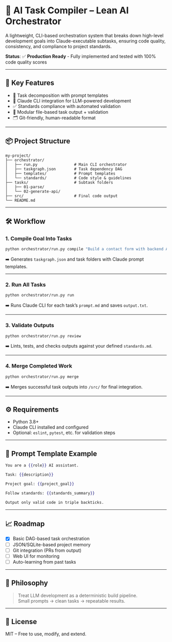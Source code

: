 
# 🧠 AI Task Compiler – Lean AI Orchestrator

A lightweight, CLI-based orchestration system that breaks down high-level development goals into Claude-executable subtasks, ensuring code quality, consistency, and compliance to project standards.

**Status**: ✅ **Production Ready** - Fully implemented and tested with 100% code quality scores

---

## 🚀 Key Features

- 🧩 Task decomposition with prompt templates  
- 🤖 Claude CLI integration for LLM-powered development  
- ✅ Standards compliance with automated validation  
- 🧪 Modular file-based task output + validation  
- 🗂️ Git-friendly, human-readable format

---

## 📦 Project Structure

```
my-project/
├── orchestrator/
│   ├── run.py                # Main CLI orchestrator
│   ├── taskgraph.json        # Task dependency DAG
│   ├── templates/            # Prompt templates
│   └── standards/            # Code style & guidelines
├── tasks/                    # Subtask folders
│   ├── 01-parse/
│   └── 02-generate-api/
├── src/                      # Final code output
└── README.md
```

---

## 🛠️ Workflow

### 1. Compile Goal Into Tasks

```bash
python orchestrator/run.py compile "Build a contact form with backend API"
```

➡️ Generates `taskgraph.json` and task folders with Claude prompt templates.

---

### 2. Run All Tasks

```bash
python orchestrator/run.py run
```

➡️ Runs Claude CLI for each task’s `prompt.md` and saves `output.txt`.

---

### 3. Validate Outputs

```bash
python orchestrator/run.py review
```

➡️ Lints, tests, and checks outputs against your defined `standards.md`.

---

### 4. Merge Completed Work

```bash
python orchestrator/run.py merge
```

➡️ Merges successful task outputs into `/src/` for final integration.

---

## ⚙️ Requirements

- Python 3.8+
- Claude CLI installed and configured
- Optional: `eslint`, `pytest`, etc. for validation steps

---

## 🧩 Prompt Template Example

```mustache
You are a {{role}} AI assistant.

Task: {{description}}

Project goal: {{project_goal}}

Follow standards: {{standards_summary}}

Output only valid code in triple backticks.
```

---

## 📈 Roadmap

- [x] Basic DAG-based task orchestration  
- [ ] JSON/SQLite-based project memory  
- [ ] Git integration (PRs from output)  
- [ ] Web UI for monitoring  
- [ ] Auto-learning from past tasks

---

## 🧠 Philosophy

> Treat LLM development as a deterministic build pipeline.  
> Small prompts → clean tasks → repeatable results.

---

## 📄 License

MIT – Free to use, modify, and extend.
